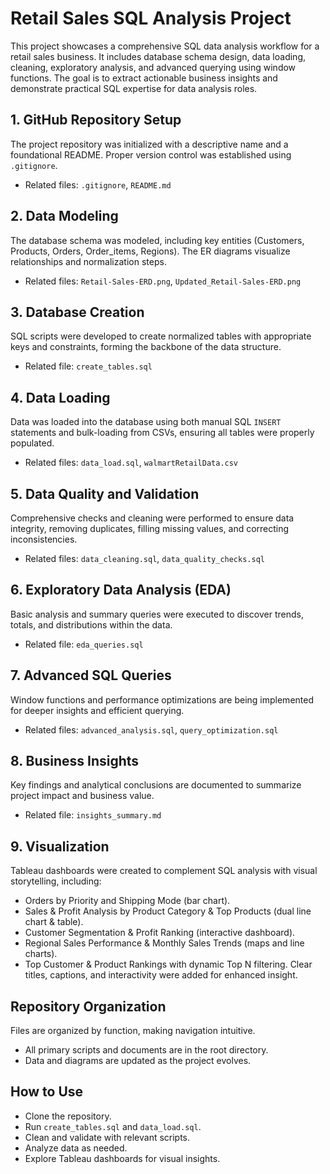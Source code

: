 # Retail Sales SQL Analysis Project
This project showcases a comprehensive SQL data analysis workflow for a retail sales business. It includes database schema design, data loading, cleaning, exploratory analysis, and advanced querying using window functions. The goal is to extract actionable business insights and demonstrate practical SQL expertise for data analysis roles.

## 1. GitHub Repository Setup
The project repository was initialized with a descriptive name and a foundational README. Proper version control was established using `.gitignore`.  
- Related files: `.gitignore`, `README.md`

## 2. Data Modeling
The database schema was modeled, including key entities (Customers, Products, Orders, Order_items, Regions). The ER diagrams visualize relationships and normalization steps.
- Related files: `Retail-Sales-ERD.png`, `Updated_Retail-Sales-ERD.png`

## 3. Database Creation
SQL scripts were developed to create normalized tables with appropriate keys and constraints, forming the backbone of the data structure.
- Related file: `create_tables.sql`

## 4. Data Loading
Data was loaded into the database using both manual SQL `INSERT` statements and bulk-loading from CSVs, ensuring all tables were properly populated.
- Related files: `data_load.sql`, `walmartRetailData.csv`

## 5. Data Quality and Validation
Comprehensive checks and cleaning were performed to ensure data integrity, removing duplicates, filling missing values, and correcting inconsistencies.
- Related files: `data_cleaning.sql`, `data_quality_checks.sql`

## 6. Exploratory Data Analysis (EDA) 
Basic analysis and summary queries were executed to discover trends, totals, and distributions within the data.
- Related file: `eda_queries.sql`

## 7. Advanced SQL Queries 
Window functions and performance optimizations are being implemented for deeper insights and efficient querying.
- Related files: `advanced_analysis.sql`, `query_optimization.sql`

## 8. Business Insights
Key findings and analytical conclusions are documented to summarize project impact and business value.
- Related file: `insights_summary.md` 

## 9. Visualization
Tableau dashboards were created to complement SQL analysis with visual storytelling, including:
- Orders by Priority and Shipping Mode (bar chart).
- Sales & Profit Analysis by Product Category & Top Products (dual line chart & table).
- Customer Segmentation & Profit Ranking (interactive dashboard).
- Regional Sales Performance & Monthly Sales Trends (maps and line charts).
- Top Customer & Product Rankings with dynamic Top N filtering.
Clear titles, captions, and interactivity were added for enhanced insight.

## Repository Organization

Files are organized by function, making navigation intuitive.  

- All primary scripts and documents are in the root directory.
- Data and diagrams are updated as the project evolves.

## How to Use

- Clone the repository.
- Run `create_tables.sql` and `data_load.sql`.
- Clean and validate with relevant scripts.
- Analyze data as needed.
- Explore Tableau dashboards for visual insights.





